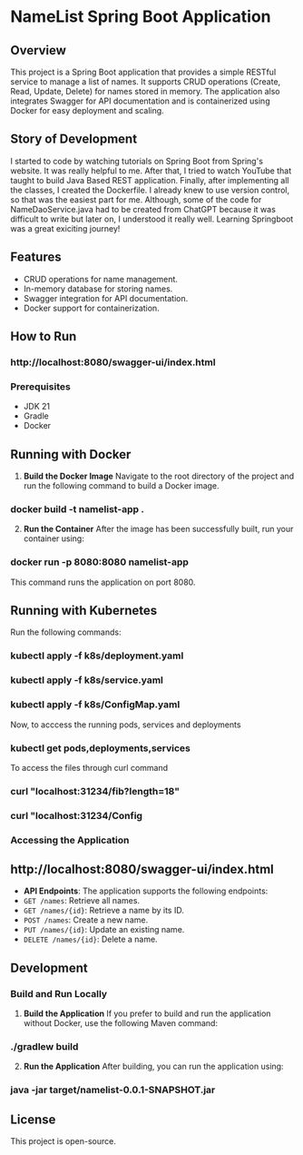 # NameList Spring Boot Application

## Overview
This project is a Spring Boot application that provides a simple RESTful service to manage a list of names. It supports CRUD operations (Create, Read, Update, Delete) for names stored in memory. The application also integrates Swagger for API documentation and is containerized using Docker for easy deployment and scaling.

## Story of Development
I started to code by watching tutorials on Spring Boot from Spring's website. It was really helpful to me. After that, I tried to watch YouTube that taught to build Java Based REST application. Finally, after implementing all the classes, I created the Dockerfile. I already knew to use version control, so that was the easiest part for me. Although, some of the code for NameDaoService.java had to be created from ChatGPT because it was difficult to write but later on, I understood it really well. Learning Springboot was a great exiciting journey!

## Features
- CRUD operations for name management.
- In-memory database for storing names.
- Swagger integration for API documentation.
- Docker support for containerization.

## How to Run

### http://localhost:8080/swagger-ui/index.html

### Prerequisites
- JDK 21
- Gradle
- Docker

## Running with Docker

1. **Build the Docker Image**
   Navigate to the root directory of the project and run the following command to build a Docker image.


### docker build -t namelist-app . 

2. **Run the Container**
   After the image has been successfully built, run your container using:

### docker run -p 8080:8080 namelist-app


This command runs the application on port 8080.

## Running with Kubernetes

Run the following commands:

### kubectl apply -f k8s/deployment.yaml
### kubectl apply -f k8s/service.yaml
### kubectl apply -f k8s/ConfigMap.yaml

Now, to acccess the running pods, services and deployments
### kubectl get pods,deployments,services

To access the files through curl command
### curl "localhost:31234/fib?length=18"
### curl "localhost:31234/Config

### Accessing the Application

## http://localhost:8080/swagger-ui/index.html

- **API Endpoints**: The application supports the following endpoints:
- `GET /names`: Retrieve all names.
- `GET /names/{id}`: Retrieve a name by its ID.
- `POST /names`: Create a new name.
- `PUT /names/{id}`: Update an existing name.
- `DELETE /names/{id}`: Delete a name.

## Development

### Build and Run Locally

1. **Build the Application**
   If you prefer to build and run the application without Docker, use the following Maven command:

### ./gradlew build


2. **Run the Application**
   After building, you can run the application using:

### java -jar target/namelist-0.0.1-SNAPSHOT.jar

## License

This project is open-source.


